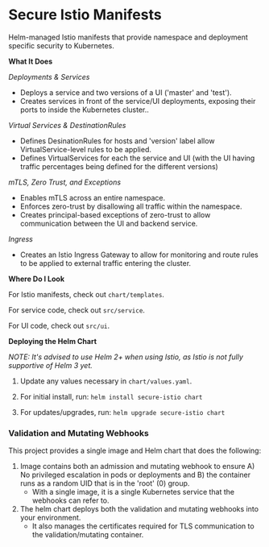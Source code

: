 # Secure Istio Manifests

Helm-managed Istio manifests that provide namespace and deployment specific security to Kubernetes.

**What It Does**

_Deployments & Services_
* Deploys a service and two versions of a UI ('master' and 'test').
* Creates services in front of the service/UI deployments, exposing their ports to inside the Kubernetes cluster..

_Virtual Services & DestinationRules_
* Defines DesinationRules for hosts and 'version' label allow VirtualService-level rules to be applied.
* Defines VirtualServices for each the service and UI (with the UI having traffic percentages being defined for the different versions)

_mTLS, Zero Trust, and Exceptions_
* Enables mTLS across an entire namespace.
* Enforces zero-trust by disallowing all traffic within the namespace.
* Creates principal-based exceptions of zero-trust to allow communication between the UI and backend service.

_Ingress_
* Creates an Istio Ingress Gateway to allow for monitoring and route rules to be applied to external traffic entering the cluster.

**Where Do I Look**

For Istio manifests, check out `chart/templates`.

For service code, check out `src/service`.

For UI code, check out `src/ui`.

**Deploying the Helm Chart**

_NOTE: It's advised to use Helm 2+ when using Istio, as Istio is not fully supportive of Helm 3 yet._

1. Update any values necessary in `chart/values.yaml`.

2. For initial install, run: `helm install secure-istio chart`

3. For updates/upgrades, run: `helm upgrade secure-istio chart`

### Validation and Mutating Webhooks

This project provides a single image and Helm chart that does the following:
1. Image contains both an admission and mutating webhook to ensure A) No privileged escalation in pods or deployments and B) the container runs as a random UID that is in the 'root' (0) group.
    * With a single image, it is a single Kubernetes service that the webhooks can refer to.
2. The helm chart deploys both the validation and mutating webhooks into your environment.
    * It also manages the certificates required for TLS communication to the validation/mutating container.